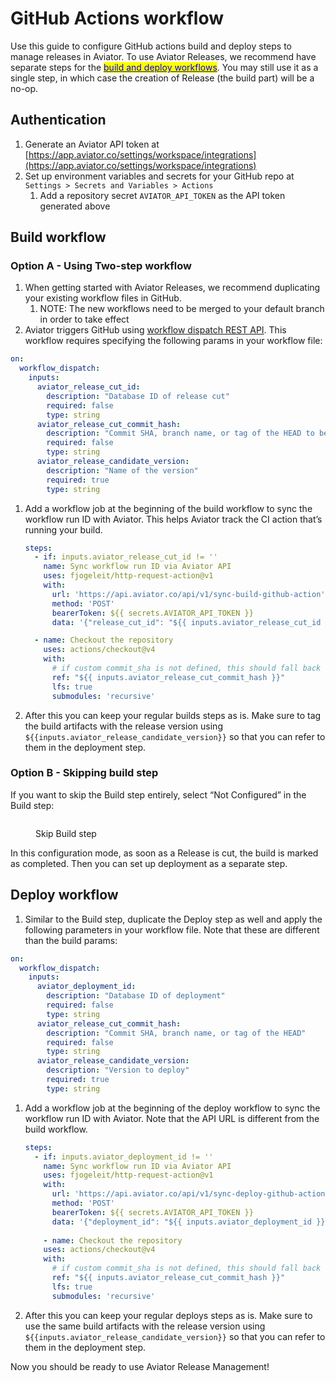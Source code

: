 # GitHub Actions workflow

Use this guide to configure GitHub actions build and deploy steps to manage releases in Aviator. To use Aviator Releases, we recommend have separate steps for the [<mark style="color:blue;">build and deploy workflows</mark>](../../concepts/two-step-delivery.md). You may still use it as a single step, in which case the creation of Release (the build part) will be a no-op.

## Authentication

1. Generate an Aviator API token at [https://app.aviator.co/settings/workspace/integrations](https://app.aviator.co/settings/workspace/integrations)
2. Set up environment variables and secrets for your GitHub repo at `Settings > Secrets and Variables > Actions`
   1. Add a repository secret `AVIATOR_API_TOKEN` as the API token generated above

## Build workflow

### Option A - Using Two-step workflow

1. When getting started with Aviator Releases, we recommend duplicating your existing workflow files in GitHub.
   1. NOTE: The new workflows need to be merged to your default branch in order to take effect
2. Aviator triggers GitHub using [workflow dispatch REST API](https://docs.github.com/en/actions/using-workflows/manually-running-a-workflow#running-a-workflow-using-the-rest-api). This workflow requires specifying the following params in your workflow file:

```yaml
on:
  workflow_dispatch:
    inputs:
      aviator_release_cut_id:
        description: "Database ID of release cut"
        required: false
        type: string
      aviator_release_cut_commit_hash:
        description: "Commit SHA, branch name, or tag of the HEAD to be built"
        required: false
        type: string
      aviator_release_candidate_version:
        description: "Name of the version"
        required: true
        type: string
```

1.  Add a workflow job at the beginning of the build workflow to sync the workflow run ID with Aviator. This helps Aviator track the CI action that’s running your build.

    ```yaml
    steps:
      - if: inputs.aviator_release_cut_id != ''
        name: Sync workflow run ID via Aviator API
        uses: fjogeleit/http-request-action@v1
        with:
          url: 'https://api.aviator.co/api/v1/sync-build-github-action'
          method: 'POST'
          bearerToken: ${{ secrets.AVIATOR_API_TOKEN }}
          data: '{"release_cut_id": "${{ inputs.aviator_release_cut_id }}", "workflow_run_id": "${{ github.run_id }}"}'

      - name: Checkout the repository
        uses: actions/checkout@v4
        with:
          # if custom commit_sha is not defined, this should fall back to the head branch
          ref: "${{ inputs.aviator_release_cut_commit_hash }}"
          lfs: true
          submodules: 'recursive'
    ```
2. After this you can keep your regular builds steps as is. Make sure to tag the build artifacts with the release version using `${{inputs.aviator_release_candidate_version}}` so that you can refer to them in the deployment step.

### Option B - Skipping build step

If you want to skip the Build step entirely, select “Not Configured” in the Build step:

<figure><img src="../../../.gitbook/assets/Screenshot 2024-07-08 at 8.59.22 AM.png" alt=""><figcaption><p>Skip Build step</p></figcaption></figure>

In this configuration mode, as soon as a Release is cut, the build is marked as completed. Then you can set up deployment as a separate step.

## Deploy workflow

1. Similar to the Build step, duplicate the Deploy step as well and apply the following parameters in your workflow file. Note that these are different than the build params:

```yaml
on:
  workflow_dispatch:
    inputs:
      aviator_deployment_id:
        description: "Database ID of deployment"
        required: false
        type: string
      aviator_release_cut_commit_hash:
        description: "Commit SHA, branch name, or tag of the HEAD"
        required: false
        type: string
      aviator_release_candidate_version:
        description: "Version to deploy"
        required: true
        type: string
```

1.  Add a workflow job at the beginning of the deploy workflow to sync the workflow run ID with Aviator. Note that the API URL is different from the build workflow.

    ```yaml
    steps:
      - if: inputs.aviator_deployment_id != ''
        name: Sync workflow run ID via Aviator API
        uses: fjogeleit/http-request-action@v1
        with:
          url: 'https://api.aviator.co/api/v1/sync-deploy-github-action'
          method: 'POST'
          bearerToken: ${{ secrets.AVIATOR_API_TOKEN }}
          data: '{"deployment_id": "${{ inputs.aviator_deployment_id }}", "workflow_run_id": "${{ github.run_id }}"}'
          
    	- name: Checkout the repository
        uses: actions/checkout@v4
        with:
          # if custom commit_sha is not defined, this should fall back to the head branch
          ref: "${{ inputs.aviator_release_cut_commit_hash }}"
          lfs: true
          submodules: 'recursive'
    ```
2. After this you can keep your regular deploys steps as is. Make sure to use the same build artifacts with the release version using `${{inputs.aviator_release_candidate_version}}` so that you can refer to them in the deployment step.

Now you should be ready to use Aviator Release Management!

